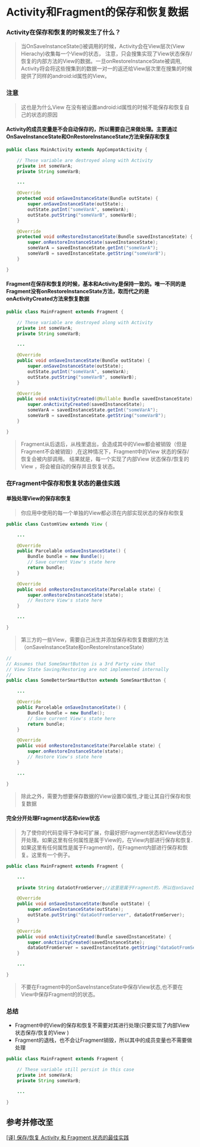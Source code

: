 # Activity和Fragment的保存和恢复数据
### Activity在保存和恢复的时候发生了什么？
>当OnSaveInstanceState()被调用的时候，Activity会在View层次(View Hierachy)收集每一个View的状态，
>注意，只会搜集实现了View状态保存/恢复的内部方法的View的数据。一旦onRestoreInstanceState被调用,
>Activity将会将这些搜集到的数据一对一的返还给View层次里在搜集的时候提供了同样的android:id属性的View。
### 注意
>这也是为什么View 在没有被设置android:id属性的时候不能保存和恢复自己的状态的原因
#### Activity的成员变量是不会自动保存的，所以需要自己来做处理。主要通过OnSaveInstanceState和OnRestoreInstanceState方法来保存和恢复
```java
public class MainActivity extends AppCompatActivity {

    // These variable are destroyed along with Activity
    private int someVarA;
    private String someVarB;

    ...

    @Override
    protected void onSaveInstanceState(Bundle outState) {
        super.onSaveInstanceState(outState);
        outState.putInt("someVarA", someVarA);
        outState.putString("someVarB", someVarB);
    }

    @Override
    protected void onRestoreInstanceState(Bundle savedInstanceState) {
        super.onRestoreInstanceState(savedInstanceState);
        someVarA = savedInstanceState.getInt("someVarA");
        someVarB = savedInstanceState.getString("someVarB");
    }

}
```
#### Fragment在保存和恢复的时候，基本和Activity是保持一致的。唯一不同的是Fragment没有onRestoreInstanceState方法，取而代之的是onActivityCreated方法来恢复数据
```java
public class MainFragment extends Fragment {

    // These variable are destroyed along with Activity
    private int someVarA;
    private String someVarB;

    ...

    @Override
    public void onSaveInstanceState(Bundle outState) {
        super.onSaveInstanceState(outState);
        outState.putInt("someVarA", someVarA);
        outState.putString("someVarB", someVarB);
    }

    @Override
    public void onActivityCreated(@Nullable Bundle savedInstanceState) {
        super.onActivityCreated(savedInstanceState);
        someVarA = savedInstanceState.getInt("someVarA");
        someVarB = savedInstanceState.getString("someVarB");
    }

}
```
>Fragment从后退后，从栈里退出，会造成其中的View都会被销毁（但是Fragment不会被销毁）,在这种情况下，Fragment中的View 状态的保存/恢复会被内部调用。
>结果就是，每一个实现了内部View 状态保存/恢复的View ，将会被自动的保存并且恢复状态。
### 在Fragment中保存和恢复状态的最佳实践
#### 单独处理View的保存和恢复
>你应用中使用的每一个单独的View都必须在内部实现状态的保存和恢复
```java
public class CustomView extends View {

    ...

    @Override
    public Parcelable onSaveInstanceState() {
        Bundle bundle = new Bundle();
        // Save current View's state here
        return bundle;
    }

    @Override
    public void onRestoreInstanceState(Parcelable state) {
        super.onRestoreInstanceState(state);
        // Restore View's state here
    }

    ...

}
```
>第三方的一些View，需要自己派生并添加保存和恢复数据的方法（onSaveInstanceState和onRestoreInstanceState）
```java
//
// Assumes that SomeSmartButton is a 3rd Party view that
// View State Saving/Restoring are not implemented internally
//
public class SomeBetterSmartButton extends SomeSmartButton {

    ...

    @Override
    public Parcelable onSaveInstanceState() {
        Bundle bundle = new Bundle();
        // Save current View's state here
        return bundle;
    }

    @Override
    public void onRestoreInstanceState(Parcelable state) {
        super.onRestoreInstanceState(state);
        // Restore View's state here
    }

    ...

}
```
>除此之外，需要为想要保存数据的View设置ID属性,才能让其自行保存和恢复数据
#### 完全分开处理Fragment状态和view状态
>为了使你的代码变得干净和可扩展，你最好把Fragment状态和View状态分开处理。如果这里有任何属性是属于View的，在View内部进行保存和恢复.如果这里有任何属性是属于Fragment的，在Fragment内部进行保存和恢复。这里有一个例子。
```java
public class MainFragment extends Fragment {

    ...

    private String dataGotFromServer;//这里是属于Fragment的，所以在onSaveInstanceState中进行保存和恢复

    @Override
    public void onSaveInstanceState(Bundle outState) {
        super.onSaveInstanceState(outState);
        outState.putString("dataGotFromServer", dataGotFromServer);
    }

    @Override
    public void onActivityCreated(Bundle savedInstanceState) {
        super.onActivityCreated(savedInstanceState);
        dataGotFromServer = savedInstanceState.getString("dataGotFromServer");
    }

    ...

}
```
>不要在Fragment中的onSaveInstanceState中保存View状态,也不要在View中保存Fragment的的状态。
### 总结
* Fragment中的View的保存和恢复不需要对其进行处理(只要实现了内部View 状态保存/恢复的View )
* Fragment的退栈，也不会让Fragment销毁，所以其中的成员变量也不需要做处理
```java
public class MainFragment extends Fragment {

    // These variable still persist in this case
    private int someVarA;
    private String someVarB;

    ...

}
```
## 参考并修改至
[[译] 保存/恢复 Activity 和 Fragment 状态的最佳实践](https://segmentfault.com/a/1190000006691830)

